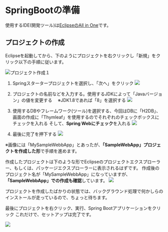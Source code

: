 # SpringBootの準備
使用するIDE(開発ツール)は[EclipseのAll in One](https://mergedoc.osdn.jp/)です。


## プロジェクトの作成
Eclipseを起動してから、下のようにプロジェクトを右クリックし「新規」をクリック以下の手順に従います。

![プロジェクト作成１](./img/project1.png)

1. Springスタータープロジェクトを選択し、「次へ」をクリック
![](./img/project2.png)

2. プロジェクトの名前などを入力する。使用するJDKによって「Javaバージョン」の値を変更する
　※JDK1.8であれば「8」を選択する
![](./img/project3.png)

3. 使用するDBやフレームワーク(ツール)を選択する、今回はDBに「H2DB」、画面の作成に「Thymleaf」を使用するのでそれぞれのチェックボックスにチェックを入れる
そして、**Spring Webにチェック**を入れる
![](./img/project4.png)

4. 最後に完了を押下する
![](./img/project5.png)

※画像には「MySampleWebbApp」とあったが、**「SampleWebApp」プロジェクトを作成した形**で手順を進めます。

作成したプロジェクトは下のような形でEclipseのプロジェクトエクスプローラー、もしくは、パッケージエクスプローラーに表示されるはずです。
作成後のプロジェクト名が「MySampleWebbApp」になっていますが、**「SampleWebbApp」での作成も確認**しています。
![](./img/SampleWebApp1.png)

プロジェクトを作成したばかりの状態では、バックグラウンド処理で何かしらのインストールが走っているので、ちょっと待ちます。

最後にプロジェクトを右クリック、実行、Spring Bootアプリケーションをクリック
これだけで、セットアップは完了です。

![](./img/SampleWebApp1.png)
